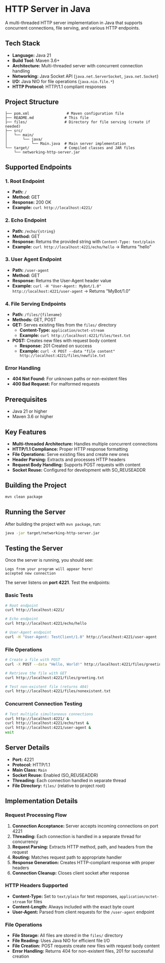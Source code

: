 # HTTP Server in Java

A multi-threaded HTTP server implementation in Java that supports concurrent connections, file serving, and various HTTP endpoints.

## Tech Stack

- **Language:** Java 21
- **Build Tool:** Maven 3.6+
- **Architecture:** Multi-threaded server with concurrent connection handling
- **Networking:** Java Socket API (`java.net.ServerSocket`, `java.net.Socket`)
- **I/O:** Java NIO for file operations (`java.nio.file.*`)
- **HTTP Protocol:** HTTP/1.1 compliant responses

## Project Structure

```
├── pom.xml                 # Maven configuration file
├── README.md              # This file
├── files/                 # Directory for file serving (create if needed)
├── src/
│   └── main/
│       └── java/
│           └── Main.java  # Main server implementation
└── target/                # Compiled classes and JAR files
    └── networking-http-server.jar
```

## Supported Endpoints

### 1. Root Endpoint
- **Path:** `/`
- **Method:** GET
- **Response:** 200 OK
- **Example:** `curl http://localhost:4221/`

### 2. Echo Endpoint
- **Path:** `/echo/{string}`
- **Method:** GET
- **Response:** Returns the provided string with `Content-Type: text/plain`
- **Example:** `curl http://localhost:4221/echo/hello` → Returns "hello"

### 3. User Agent Endpoint
- **Path:** `/user-agent`
- **Method:** GET
- **Response:** Returns the User-Agent header value
- **Example:** `curl -H "User-Agent: MyBot/1.0" http://localhost:4221/user-agent` → Returns "MyBot/1.0"

### 4. File Serving Endpoints
- **Path:** `/files/{filename}`
- **Methods:** GET, POST
- **GET:** Serves existing files from the `files/` directory
  - **Content-Type:** `application/octet-stream`
  - **Example:** `curl http://localhost:4221/files/test.txt`
- **POST:** Creates new files with request body content
  - **Response:** 201 Created on success
  - **Example:** `curl -X POST --data "file content" http://localhost:4221/files/newfile.txt`

### Error Handling
- **404 Not Found:** For unknown paths or non-existent files
- **400 Bad Request:** For malformed requests

## Prerequisites

- Java 21 or higher
- Maven 3.6 or higher

## Key Features

- **Multi-threaded Architecture:** Handles multiple concurrent connections
- **HTTP/1.1 Compliance:** Proper HTTP response formatting
- **File Operations:** Serve existing files and create new ones
- **Header Parsing:** Extracts and processes HTTP headers
- **Request Body Handling:** Supports POST requests with content
- **Socket Reuse:** Configured for development with SO_REUSEADDR

## Building the Project

```bash
mvn clean package
```

## Running the Server

After building the project with `mvn package`, run:

```bash
java -jar target/networking-http-server.jar
```

## Testing the Server

Once the server is running, you should see:
```
Logs from your program will appear here!
accepted new connection
```

The server listens on **port 4221**. Test the endpoints:

### Basic Tests
```bash
# Root endpoint
curl http://localhost:4221/

# Echo endpoint
curl http://localhost:4221/echo/hello

# User-Agent endpoint
curl -H "User-Agent: TestClient/1.0" http://localhost:4221/user-agent
```

### File Operations
```bash
# Create a file with POST
curl -X POST --data "Hello, World!" http://localhost:4221/files/greeting.txt

# Retrieve the file with GET
curl http://localhost:4221/files/greeting.txt

# Test non-existent file (returns 404)
curl http://localhost:4221/files/nonexistent.txt
```

### Concurrent Connection Testing
```bash
# Test multiple simultaneous connections
curl http://localhost:4221/ &
curl http://localhost:4221/echo/test &
curl http://localhost:4221/user-agent &
wait
```

## Server Details

- **Port:** 4221
- **Protocol:** HTTP/1.1
- **Main Class:** `Main`
- **Socket Reuse:** Enabled (SO_REUSEADDR)
- **Threading:** Each connection handled in separate thread
- **File Directory:** `files/` (relative to project root)

## Implementation Details

### Request Processing Flow
1. **Connection Acceptance:** Server accepts incoming connections on port 4221
2. **Threading:** Each connection is handled in a separate thread for concurrency
3. **Request Parsing:** Extracts HTTP method, path, and headers from the request
4. **Routing:** Matches request path to appropriate handler
5. **Response Generation:** Creates HTTP-compliant response with proper headers
6. **Connection Cleanup:** Closes client socket after response

### HTTP Headers Supported
- **Content-Type:** Set to `text/plain` for text responses, `application/octet-stream` for files
- **Content-Length:** Always included with the exact byte count
- **User-Agent:** Parsed from client requests for the `/user-agent` endpoint

### File Operations
- **File Storage:** All files are stored in the `files/` directory
- **File Reading:** Uses Java NIO for efficient file I/O
- **File Creation:** POST requests create new files with request body content
- **Error Handling:** Returns 404 for non-existent files, 201 for successful creation